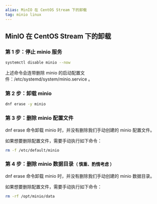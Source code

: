 ```yaml
---
alias: MinIO 在 CentOS Stream 下的卸载
tag: minio linux
---
```


## MinIO 在 CentOS Stream 下的卸载

### 第 1 步：停止 minio 服务

```bash
systemctl disable minio --now
```

上述命令会连带删除 minio 的启动配置文件：/etc/systemd/system/minio.service 。

### 第 2 步：卸载 minio

```bash
dnf erase -y minio
```

### 第 3 步：删除 minio 配置文件

dnf erase 命令卸载 minio 时，并没有删除我们手动创建的 minio 配置文件。

如果想要删除配置文件，需要手动执行如下命令：

```sh
rm -f /etc/default/minio
```

### 第 4 步：删除 minio 数据目录<small>（ 慎重、酌情考虑 ）</small>

dnf erase 命令卸载 minio 时，并没有删除我们手动创建的 minio 数据目录。

如果想要删除配置文件，需要手动执行如下命令：

```bash
rm -rf /opt/minio/data
```


